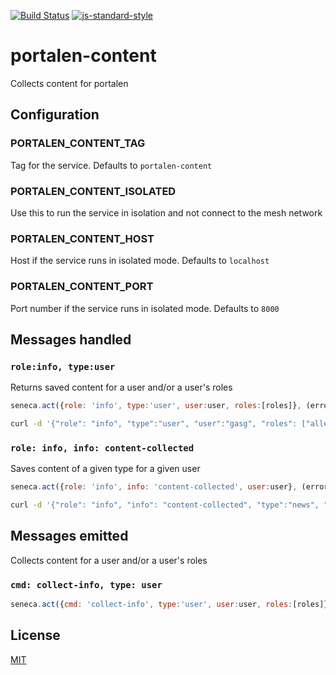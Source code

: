 [![Build Status](https://travis-ci.org/telemark/portalen-content.svg?branch=master)](https://travis-ci.org/telemark/portalen-content)
[![js-standard-style](https://img.shields.io/badge/code%20style-standard-brightgreen.svg?style=flat)](https://github.com/feross/standard)
# portalen-content
Collects content for portalen

## Configuration

### PORTALEN_CONTENT_TAG
Tag for the service. Defaults to ```portalen-content```

### PORTALEN_CONTENT_ISOLATED
Use this to run the service in isolation and not connect to the mesh network

### PORTALEN_CONTENT_HOST
Host if the service runs in isolated mode. Defaults to ```localhost```

### PORTALEN_CONTENT_PORT
Port number if the service runs in isolated mode. Defaults to ```8000```

## Messages handled

### ```role:info, type:user```

Returns saved content for a user and/or a user's roles

```JavaScript
seneca.act({role: 'info', type:'user', user:user, roles:[roles]}, (error, data) => {})
```

```bash
curl -d '{"role": "info", "type":"user", "user":"gasg", "roles": ["alle", "administrasjonen"]}' -v http://localhost:8000/act
```

### ```role: info, info: content-collected```
Saves content of a given type for a given user

```JavaScript
seneca.act({role: 'info', info: 'content-collected', user:user}, (error, data) => {})
```

```bash
curl -d '{"role": "info", "info": "content-collected", "type":"news", "user":"gasg", "data": ["alle", "administrasjonen"]}' -v http://localhost:8000/act
```


## Messages emitted

Collects content for a user and/or a user's roles

### ```cmd: collect-info, type: user```

```JavaScript
seneca.act({cmd: 'collect-info', type:'user', user:user, roles:[roles]}, (error, data) => {})
```

## License
[MIT](LICENSE)